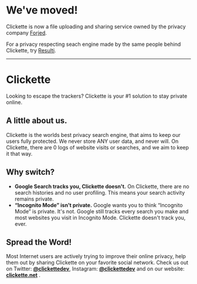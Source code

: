 # We've moved!

Clickette is now a file uploading and sharing service owned by the privacy company [Forjed](https://github.com/forjed).

For a privacy respecting seach engine made by the same people behind Clickette, try [Resulti](https://resulti.net).

---

# Clickette
Looking to escape the trackers? Clickette is your #1 solution to stay private online.
## A little about us.
Clickette is the worlds best privacy search engine, that aims to keep our users fully protected.
We never store ANY user data, and never will. On Clickette, there are 0 logs of website visits or searches, and we aim to keep it that way.
## Why switch?
- **Google Search tracks you, Clickette doesn't.**
On Clickette, there are no search histories and no user profiling. This means your search activity remains private.
- **“Incognito Mode” isn't private.**
Google wants you to think “Incognito Mode” is private. It's not. Google still tracks every search you make and most websites you visit in Incognito Mode. Clickette doesn't track you, ever.
## Spread the Word!
<p>Most Internet users are actively trying to improve their online privacy, help them out by sharing Clickette on your favorite social network.
Check us out on Twitter: <a href="https://twitter.com/clickettedev/"><strong>@clickettedev</strong></a>, Instagram: <a href="https://instagram.com/@clickettedev/"><strong>@clickettedev</strong></a> and on our website: <a href="https://www.clickette.net/"><strong>clickette.net</strong></a> .</p>
